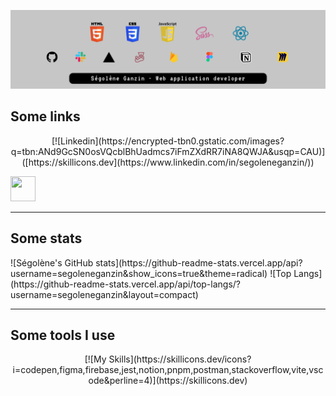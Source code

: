 ![readme header](./img/banner.png)
<h2>Some links</h2>
<p align="center">
  [![Linkedin](https://encrypted-tbn0.gstatic.com/images?q=tbn:ANd9GcSN0osVQcblBhUadmcs7iFmZXdRR7iNA8QWJA&usqp=CAU)]([https://skillicons.dev](https://www.linkedin.com/in/segoleneganzin/))
 
  <a href="https://codepen.io/segoleneGz" > <img src="https://cdn-icons-png.flaticon.com/512/1377/1377243.png" style="width:40px; height:40px"  /> </a> 
</p>
<hr>
<h2>Some stats</h2>
![Ségolène's GitHub stats](https://github-readme-stats.vercel.app/api?username=segoleneganzin&show_icons=true&theme=radical) 
![Top Langs](https://github-readme-stats.vercel.app/api/top-langs/?username=segoleneganzin&layout=compact)
<hr>
<h2>Some tools I use</h2>
<p align="center">
  [![My Skills](https://skillicons.dev/icons?i=codepen,figma,firebase,jest,notion,pnpm,postman,stackoverflow,vite,vscode&perline=4)](https://skillicons.dev)
</p>
